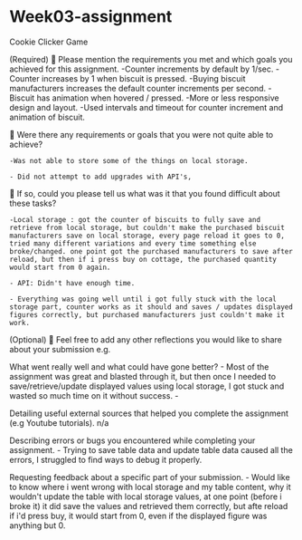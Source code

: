 # Week03-assignment
Cookie Clicker Game


(Required)
🎯 Please mention the requirements you met and which goals you achieved for this assignment.
    -Counter increments by default by 1/sec.
    -Counter increases by 1 when biscuit is pressed.
    -Buying biscuit manufacturers increases the default counter increments per second.
    -Biscuit has animation when hovered / pressed.
    -More or less responsive design and layout.
    -Used intervals and timeout for counter increment and animation of biscuit.


🎯 Were there any requirements or goals that you were not quite able to achieve?

    -Was not able to store some of the things on local storage.
    
    - Did not attempt to add upgrades with API's, 

🎯 If so, could you please tell us what was it that you found difficult about these tasks?

    -Local storage : got the counter of biscuits to fully save and retrieve from local storage, but couldn't make the purchased biscuit manufacturers save on local storage, every page reload it goes to 0,
    tried many different variations and every time something else broke/changed. one point got the purchased manufacturers to save after reload, but then if i press buy on cottage, the purchased quantity would start from 0 again. 

    - API: Didn't have enough time.

    - Everything was going well until i got fully stuck with the local storage part, counter works as it should and saves / updates displayed figures correctly, but purchased manufacturers just couldn't make it work.

(Optional)
🏹 Feel free to add any other reflections you would like to share about your submission e.g.
 
What went really well and what could have gone better?
    - Most of the assignment was great and blasted through it, but then once I needed to save/retrieve/update displayed values using local storage, I got stuck and wasted so much time on it without success.
    - 



Detailing useful external sources that helped you complete the assignment (e.g Youtube tutorials).
    n/a

Describing errors or bugs you encountered while completing your assignment.
    - Trying to save table data and update table data caused all the errors, I struggled to find ways to debug it properly.



Requesting feedback about a specific part of your submission.
    - Would like to know where i went wrong with local storage and my table content, why it wouldn't update the table with local storage values, at one point (before i broke it) it did save the values and retrieved them correctly, but afte reload if i'd press buy, it would start from 0, even if the displayed figure was anything but 0.    






























